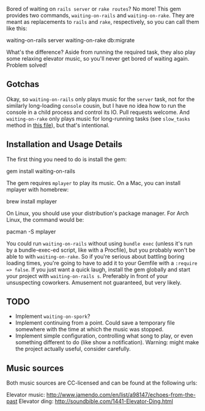 Bored of waiting on `rails server` or `rake routes`? No more! This gem provides two commands, `waiting-on-rails` and `waiting-on-rake`. They are meant as replacements to `rails` and `rake`, respectively, so you can call them like this:

  waiting-on-rails server
  waiting-on-rake db:migrate

What's the difference? Aside from running the required task, they also play some relaxing elevator music, so you'll never get bored of waiting again. Problem solved!

## Gotchas

Okay, so `waiting-on-rails` only plays music for the `server` task, not for the similarly long-loading `console` cousin, but I have no idea how to run the console in a child process and control its IO. Pull requests welcome. And `waiting-on-rake` only plays music for long-running tasks (see `slow_tasks` method in [this file](https://github.com/AndrewRadev/waiting-on-rails/blob/master/lib/waiting_on_rails/rake.rb)), but that's intentional.

## Installation and Usage Details

The first thing you need to do is install the gem:

  gem install waiting-on-rails

The gem requires `mplayer` to play its music. On a Mac, you can install mplayer with homebrew:

  brew install mplayer

On Linux, you should use your distribution's package manager. For Arch Linux, the command would be:

  pacman -S mplayer

You could run `waiting-on-rails` without using `bundle exec` (unless it's run by a bundle-exec-ed script, like with a Procfile), but you probably won't be able to with `waiting-on-rake`. So if you're serious about battling boring loading times, you're going to have to add it to your Gemfile with a `:require => false`. If you just want a quick laugh, install the gem globally and start your project with `waiting-on-rails s`. Preferably in front of your unsuspecting coworkers. Amusement not guaranteed, but very likely.

## TODO

  - Implement `waiting-on-spork`?
  - Implement continuing from a point. Could save a temporary file somewhere with the time at which the music was stopped.
  - Implement simple configuration, controlling what song to play, or even something different to do (like show a notification). Warning: might make the project actually useful, consider carefully.

## Music sources

Both music sources are CC-licensed and can be found at the following urls:

Elevator music: http://www.jamendo.com/en/list/a98147/echoes-from-the-past
Elevator ding: http://soundbible.com/1441-Elevator-Ding.html
